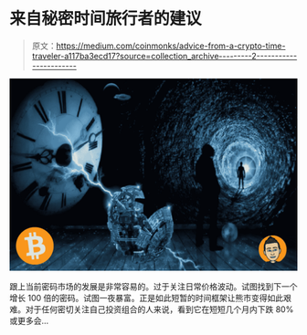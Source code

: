 # 来自秘密时间旅行者的建议

> 原文：<https://medium.com/coinmonks/advice-from-a-crypto-time-traveler-a117ba3ecd17?source=collection_archive---------2----------------------->

![](img/85c94a3612a60aaecd2440af8a44736d.png)

跟上当前密码市场的发展是非常容易的。过于关注日常价格波动。试图找到下一个增长 100 倍的密码。试图一夜暴富。正是如此短暂的时间框架让熊市变得如此艰难。对于任何密切关注自己投资组合的人来说，看到它在短短几个月内下跌 80%或更多会…